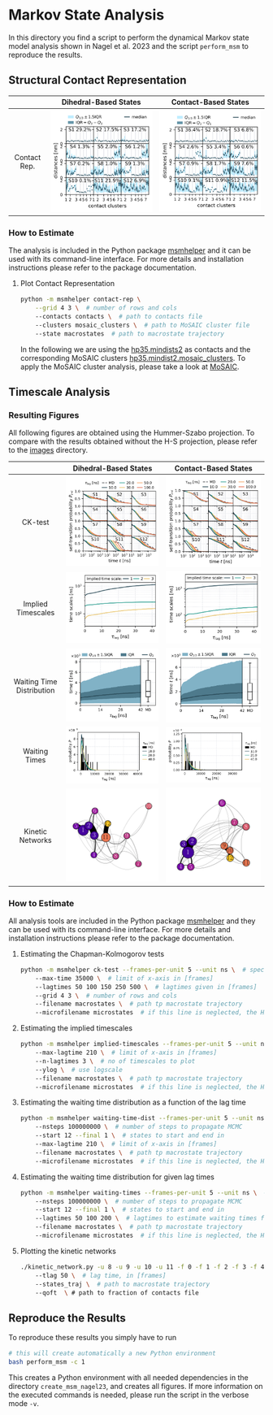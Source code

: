 # Markov State Analysis

In this directory you find a script to perform the dynamical Markov state model
analysis shown in Nagel et al. 2023 and the script `perform_msm` to reproduce
the results.

## Structural Contact Representation
| | Dihedral-Based States | Contact-Based States |
| :---: | :---: | :---: |
| Contact Rep. | ![conRep](./images/hp35.dihs.res3-33.shifted.gaussian10f_microstates_pcs4_p153.mpp50_transitions.dat.renamed_by_q.pop0.001_qmin0.50.macrotraj.conrep.state1-12.svg) | ![conRep](./images/hp35.mindists2.gaussian10f_microstates_pcs5_p153.mpp50_transitions.dat.renamed_by_q.pop0.005_qmin0.50.macrotraj_lumped13.conrep.state1-12.svg) |

### How to Estimate
The analysis is included in the Python package
[msmhelper](https://moldyn.github.io/msmhelper/) and it can be used with its
command-line interface. For more details and installation instructions please
refer to the package documentation.

1. Plot Contact Representation
    ```bash
    python -m msmhelper contact-rep \
        --grid 4 3 \  # number of rows and cols
        --contacts contacts \  # path to contacts file
        --clusters mosaic_clusters \  # path to MoSAIC cluster file
        --state macrostates  # path to macrostate trajectory
    ```
    In the following we are using the [hp35.mindists2](../HP35-DESRES/hp35.mindists2.bz2) as contacts and the corresponding MoSAIC clusters [hp35.mindist2.mosaic_clusters](hp35.mindist2.mosaic_clusters). To apply the MoSAIC cluster analysis, please take a look at [MoSAIC](https://moldyn.github.io/MoSAIC).


## Timescale Analysis
### Resulting Figures
All following figures are obtained using the Hummer-Szabo projection. To compare with the results obtained without the H-S projection, please refer to the [images](images) directory.


| | Dihedral-Based States | Contact-Based States |
| :---: | :---: | :---: |
| CK-test | ![ck-test](./images/hp35.dihs.res3-33.shifted.gaussian10f_microstates_pcs4_p153.mpp50_transitions.dat.renamed_by_q.pop0.001_qmin0.50.macrotraj.cktest.sh.state1-12.svg) | ![cktest](./images/hp35.mindists2.gaussian10f_microstates_pcs5_p153.mpp50_transitions.dat.renamed_by_q.pop0.005_qmin0.50.macrotraj_lumped13.cktest.sh.state1-12.svg) |
| Implied Timescales | ![implied timescales](./images/hp35.dihs.res3-33.shifted.gaussian10f_microstates_pcs4_p153.mpp50_transitions.dat.renamed_by_q.pop0.001_qmin0.50.macrotraj.impl.sh.svg) | ![implied timescales](./images/hp35.mindists2.gaussian10f_microstates_pcs5_p153.mpp50_transitions.dat.renamed_by_q.pop0.005_qmin0.50.macrotraj_lumped13.impl.sh.svg) |
| Waiting Time Distribution | ![wtd](./images/hp35.dihs.res3-33.shifted.gaussian10f_microstates_pcs4_p153.mpp50_transitions.dat.renamed_by_q.pop0.001_qmin0.50.macrotraj.wtd.sh.svg) | ![wtd](./images/hp35.mindists2.gaussian10f_microstates_pcs5_p153.mpp50_transitions.dat.renamed_by_q.pop0.005_qmin0.50.macrotraj_lumped13.wtd.sh.svg) |
| Waiting Times | ![wts](./images/hp35.dihs.res3-33.shifted.gaussian10f_microstates_pcs4_p153.mpp50_transitions.dat.renamed_by_q.pop0.001_qmin0.50.macrotraj.wts.sh.svg) | ![wts](./images/hp35.mindists2.gaussian10f_microstates_pcs5_p153.mpp50_transitions.dat.renamed_by_q.pop0.005_qmin0.50.macrotraj_lumped13.wts.sh.svg) |
| Kinetic Networks | ![knet](./images/hp35.dihs.res3-33.shifted.gaussian10f_microstates_pcs4_p153.mpp50_transitions.dat.renamed_by_q.pop0.001_qmin0.50.macrotraj.dynamical_network.50f.svg) | ![knet](./images/hp35.mindists2.gaussian10f_microstates_pcs5_p153.mpp50_transitions.dat.renamed_by_q.pop0.005_qmin0.50.macrotraj_lumped13.dynamical_network.50f.svg) |

### How to Estimate
All analysis tools are included in the Python package
[msmhelper](https://moldyn.github.io/msmhelper/) and they can be used with its
command-line interface. For more details and installation instructions please
refer to the package documentation.

1. Estimating the Chapman-Kolmogorov tests
    ```bash
    python -m msmhelper ck-test --frames-per-unit 5 --unit ns \  # specify unit
        --max-time 35000 \  # limit of x-axis in [frames]
        --lagtimes 50 100 150 250 500 \  # lagtimes given in [frames]
        --grid 4 3 \  # number of rows and cols
        --filename macrostates \  # path tp macrostate trajectory
        --microfilename microstates  # if this line is neglected, the HS-projection will not be used
    ```
1. Estimating the implied timescales
    ```bash
    python -m msmhelper implied-timescales --frames-per-unit 5 --unit ns \  # specify unit
        --max-lagtime 210 \  # limit of x-axis in [frames]
        --n-lagtimes 3 \  # no of timescales to plot
        --ylog \  # use logscale
        --filename macrostates \  # path tp macrostate trajectory
        --microfilename microstates  # if this line is neglected, the HS-projection will not be used
    ```
1. Estimating the waiting time distribution as a function of the lag time
    ```bash
    python -m msmhelper waiting-time-dist --frames-per-unit 5 --unit ns \  # specify unit
        --nsteps 100000000 \  # number of steps to propagate MCMC
        --start 12 --final 1 \  # states to start and end in
        --max-lagtime 210 \  # limit of x-axis in [frames]
        --filename macrostates \  # path tp macrostate trajectory
        --microfilename microstates  # if this line is neglected, the HS-projection will not be used
    ```
1. Estimating the waiting time distribution for given lag times
    ```bash
    python -m msmhelper waiting-times --frames-per-unit 5 --unit ns \  # specify unit
        --nsteps 100000000 \  # number of steps to propagate MCMC
        --start 12 --final 1 \  # states to start and end in
        --lagtimes 50 100 200 \  # lagtimes to estimate waiting times from, in [frames]
        --filename macrostates \  # path tp macrostate trajectory
        --microfilename microstates  # if this line is neglected, the HS-projection will not be used
    ```
1. Plotting the kinetic networks
    ```bash
    ./kinetic_network.py -u 8 -u 9 -u 10 -u 11 -f 0 -f 1 -f 2 -f 3 -f 4 \  # unfolded states and folded states (here contact-based)
        --tlag 50 \  # lag time, in [frames]
        --states_traj \  # path to macrostate trajectory
        --qoft  \ # path to fraction of contacts file
    ```

## Reproduce the Results
To reproduce these results you simply have to run
```bash
# this will create automatically a new Python environment
bash perform_msm -c 1
```
This creates a Python environment
with all needed dependencies in the directory `create_msm_nagel23`, and creates all figures. If more information on
the executed commands is needed, please run the script in the verbose mode
`-v`.
